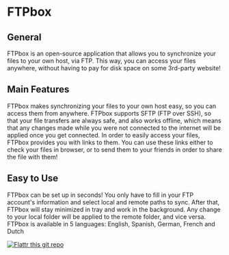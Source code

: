 FTPbox
======

General
-------

FTPbox is an open-source application that allows you to synchronize your files to your own host, via FTP. This way, you can access your files anywhere, without having to pay for disk space on some 3rd-party website!

Main Features
-------------

FTPbox makes synchronizing your files to your own host easy, so you can access them from anywhere. FTPbox supports SFTP (FTP over SSH), so that your file transfers are always safe, and also works offline, which means that any changes made while you were not connected to the internet will be applied once you get connected.   In order to easily access your files, FTPbox provides you with links to them. You can use these links either to check your files in browser, or to send them to your friends in order to share the file with them!

Easy to Use
-----------

FTPbox can be set up in seconds! You only have to fill in your FTP account's information and select local and remote paths to sync. After that, FTPbox will stay minimized in tray and work 
in the background. Any change to your local folder will be applied to the remote folder, and vice versa.
FTPbox is available in 5 languages: English, Spanish, German, French and Dutch

[![Flattr this git repo](http://api.flattr.com/button/flattr-badge-large.png)](https://flattr.com/submit/auto?user_id=FTPbox&url=https://github.com/JohnTheGr8/FTPbox&title=FTPbox&language=en_GB&tags=github&category=software) 